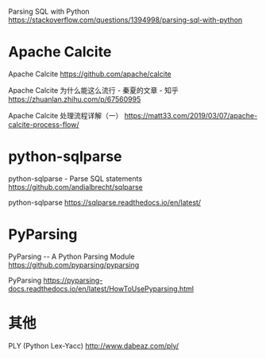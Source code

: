 
Parsing SQL with Python https://stackoverflow.com/questions/1394998/parsing-sql-with-python

# Apache Calcite

Apache Calcite https://github.com/apache/calcite

Apache Calcite 为什么能这么流行 - 秦夏的文章 - 知乎 https://zhuanlan.zhihu.com/p/67560995

Apache Calcite 处理流程详解（一） https://matt33.com/2019/03/07/apache-calcite-process-flow/

# python-sqlparse

python-sqlparse - Parse SQL statements https://github.com/andialbrecht/sqlparse

python-sqlparse https://sqlparse.readthedocs.io/en/latest/

# PyParsing

PyParsing -- A Python Parsing Module https://github.com/pyparsing/pyparsing

PyParsing https://pyparsing-docs.readthedocs.io/en/latest/HowToUsePyparsing.html

# 其他

PLY (Python Lex-Yacc) http://www.dabeaz.com/ply/
